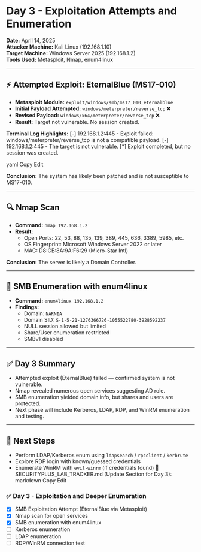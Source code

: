 # Day 3 - Exploitation Attempts and Enumeration

**Date:** April 14, 2025  
**Attacker Machine:** Kali Linux (192.168.1.10)  
**Target Machine:** Windows Server 2025 (192.168.1.2)  
**Tools Used:** Metasploit, Nmap, enum4linux

---

## ⚡ Attempted Exploit: EternalBlue (MS17-010)

- **Metasploit Module:** `exploit/windows/smb/ms17_010_eternalblue`
- **Initial Payload Attempted:** `windows/meterpreter/reverse_tcp` ❌
- **Revised Payload:** `windows/x64/meterpreter/reverse_tcp` ❌
- **Result:** Target not vulnerable. No session created.

**Terminal Log Highlights:**
[-] 192.168.1.2:445 - Exploit failed: windows/meterpreter/reverse_tcp is not a compatible payload. [-] 192.168.1.2:445 - The target is not vulnerable. [*] Exploit completed, but no session was created.

yaml
Copy
Edit

**Conclusion:** The system has likely been patched and is not susceptible to MS17-010.

---

## 🔍 Nmap Scan

- **Command:** `nmap 192.168.1.2`
- **Result:**
  - Open Ports: 22, 53, 88, 135, 139, 389, 445, 636, 3389, 5985, etc.
  - OS Fingerprint: Microsoft Windows Server 2022 or later
  - MAC: D8:CB:8A:9A:F6:29 (Micro-Star Intl)

**Conclusion:** The server is likely a Domain Controller.

---

## 📂 SMB Enumeration with enum4linux

- **Command:** `enum4linux 192.168.1.2`
- **Findings:**
  - Domain: `NARNIA`
  - Domain SID: `S-1-5-21-1276366726-1055522780-3928592237`
  - NULL session allowed but limited
  - Share/User enumeration restricted
  - SMBv1 disabled

---

## ✅ Day 3 Summary

- Attempted exploit (EternalBlue) failed — confirmed system is not vulnerable.
- Nmap revealed numerous open services suggesting AD role.
- SMB enumeration yielded domain info, but shares and users are protected.
- Next phase will include Kerberos, LDAP, RDP, and WinRM enumeration and testing.

---

## 🧭 Next Steps

- Perform LDAP/Kerberos enum using `ldapsearch` / `rpcclient` / `kerbrute`
- Explore RDP login with known/guessed credentials
- Enumerate WinRM with `evil-winrm` (if credentials found)
📌 SECURITYPLUS_LAB_TRACKER.md (Update Section for Day 3):
markdown
Copy
Edit
### ✅ Day 3 - Exploitation and Deeper Enumeration

- [x] SMB Exploitation Attempt (EternalBlue via Metasploit)
- [x] Nmap scan for open services
- [x] SMB enumeration with enum4linux
- [ ] Kerberos enumeration
- [ ] LDAP enumeration
- [ ] RDP/WinRM connection test
